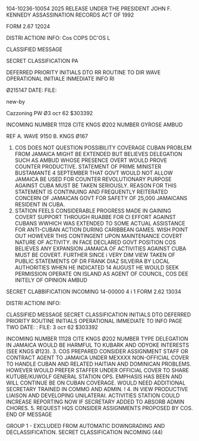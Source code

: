 104-10236-10054
2025 RELEASE UNDER THE PRESIDENT JOHN F. KENNEDY ASSASSINATION RECORDS ACT OF 1992

FORM
2.67 12024

DISTRI
ACTIONI
INFO:
Cos
COPS
DC'OS
L

CLASSIFIED MESSAGE

SECRET
CLASSIFICATION
PA

DEFERRED
PRIORITY
INITIALS
DTO
RR
ROUTINE
TO
DIR WAVE
OPERATIONAL INITIALE
INMEDIATE
INFO
RI

Ø215147
DATE:
FILE:

new-by

Cazzoning
PW
Ø3 ост 62
$303392

INCOMING NUMBER
11128
CITE
KNGS Ø202
NUMBER
GYROSE AMBUD

REF A. WAVE 9150
B. KNGS Ø167
1. COS DOES NOT QUESTION POSSIBILITY COVERAGE CUBAN PROBLEM FROM
JAMAICA MIGHT BE EXTENDED BUT BELIEVES DELEGATION SUCH AS AMBUD WHOSE
PRESENCE OVERT WOULD PROVE COUNTER PRODUCTIVE. STATEMENT OF PRIME
MINISTER BUSTAMANTE 4 SEPTEMBER THAT GOVT WOULD NOT ALLOW JAMAICA BE
USED FOR COUNTER REVOLUTIONARY PURPOSE AGAINST CUBA MUST BE TAKEN
SERIOUSLY. REASON FOR THIS STATEMENT IS CONTINUING AND FREQUENTLY
REITERATED CONCERN OF JAMAICAN GOVT FOR SAFETY OF 25,000 JAMAICANS
RESIDENT IN CUBA.
2. STATION FEELS CONSIDERABLE PROGRESS MADE IN GAINING COVERT
SUPPORT THROUGH RUABBE FOR CI EFFORT AGAINST CUBANS WWHICH WAS EXTENDED
TO SOME ACTUAL ASSISTANCE FOR ANTI-CUBAN ACTION DURING CARIBBEAN GAMES.
WISH POINT OUT HOWEVER THIS CONTINGENT UPON MAINTENANCE COVERT NATURE
OF ACTIVITY. IN FACE DECLARED GOVT POSITION COS BELIEVES ANY EXPANSION
JAMAICA OF ACTIVITIES AGAINST CUBA MUST BE COVERT. FURTHER SINCE
i
VERY DIM VIEW TAKEN OF PUBLIC STATEMENTS OF DR FRANK DIAZ SILVEIRA BY
LOCAL AUTHORITIES WHEN HE INDICATED 14 AUGUST HE WOULD SEEK PERMISSION
OPERATE ON ISLAND AS AGENT OF COUNCIL, COS DEE INITELY OF OPINION AMBUD

SECRET
CLABBIFICATION
INCOMING
14-00000 4
i
1
FORM
2.62 13034

DISTRI
ACTIONI
INFO:

CLASSIFIED MESSAGE
SECRET
CLASSIFICATION
INITIALS
DTO
DEFERRED
PRIORITY
ROUTINE
INITIALS OPERATIONAL
IMMEDIATE
TO
INFO
PAGE TWO
DATE:
:
FILE:
3 ост 62
$303392

INCOMING NUMBER
11128
CITE
KNGS Ø202
NUMBER
TYPE DELEGATION IN JAMAICA WOULD BE HARMFUL TO KUBARK AND ODYOKE
INTERESTS (SEE KNGS Ø123).
3. COS PREPARED CONSIDER ASSIGNMENT STAFF OR CONTRACT AGENT TO
JAMAICA UNDER MEXXXX NON-OFFICIAL COVER TO HANDLE CUBAN AND RELATED
HAITIAN AND DOMINICAN PROBLEMS. HOWEVER WOULD PREFER STAFFER UNDER
OFFICIAL COVER TO SHARE KUTUBE/KUWOLF GENERAL STATION OPS. EMPHASIS
HAS BEEN AND WILL CONTINUE BE ON CUBAN COVERAGE. WOULD NEED
ADDITIONAL SECRETARY TRAINED IN COMMO AND ADMIN.
!
4.
IN VIEW PRODUCTIVE LIAISON AND DEVELOPING UNILATERAI. ACTIVITIES
STATION COULD INCREASE REPORTING NOW IF SECRETARY ADDED TO ABSORB ADMIN
CHORES.
5. REQUEST HQS CONSIDER ASSIGNMENTS PROPOSED BY COS.
END OF MESSAGE

GROUP 1 - EXCLUDED FROM AUTOMATIC DOWNGRADING AND DECLASSIFICATION.
SECRET
CLASSIFICATION
INCOMING
(44)
